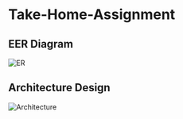# Take-Home-Assignment
## EER Diagram
![ER](https://github.com/Janith96/Take-Home-Assignment/assets/15375512/fa637dc4-1ec0-45b1-a684-2bf26fa34c3b)


## Architecture Design
![Architecture](https://github.com/Janith96/Take-Home-Assignment/assets/15375512/8a00c8a3-c65c-4b2b-ad04-79c2ba433d3c)
